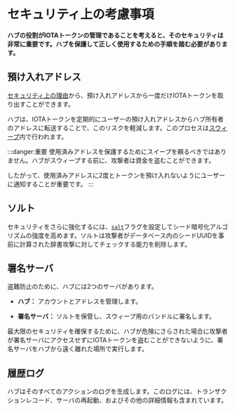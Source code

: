 # セキュリティ上の考慮事項
<!-- # Security considerations -->

**ハブの役割がIOTAトークンの管理であることを考えると、そのセキュリティは非常に重要です。ハブを保護して正しく使用するための手順を踏む必要があります。**
<!-- **Given that the role of Hub is to manage IOTA tokens, its security is crucial. You must take steps to secure Hub and use it correctly.** -->

## 預け入れアドレス
<!-- ## Deposit addresses -->

[セキュリティ上の理由](root://dev-essentials/0.1/concepts/addresses-and-signatures.md#address-reuse)から、預け入れアドレスから一度だけIOTAトークンを取り出すことができます。
<!-- For [security purposes](root://dev-essentials/0.1/concepts/addresses-and-signatures.md#address-reuse), deposit addresses may only be withdrawn from once. -->

ハブは、IOTAトークンを定期的にユーザーの預け入れアドレスからハブ所有者のアドレスに転送することで、このリスクを軽減します。このプロセスは[スウィープ](../concepts/sweeps.md)内で行われます。
<!-- Hub reduces this risk by transferring IOTA tokens from users' deposit addresses to a Hub owner's address at regular intervals. This process happens in a [sweep](../concepts/sweeps.md). -->

:::danger:重要
使用済みアドレスを保護するためにスイープを頼るべきではありません。ハブがスウィープする前に、攻撃者は資金を盗むことができます。

したがって、使用済みアドレスに2度とトークンを預け入れないようにユーザーに通知することが重要です。
:::
<!-- :::danger:Important -->
<!-- You shouldn't rely on sweeps to protect spent addresses. An attacker could steal the funds before Hub can do a sweep. -->
<!--  -->
<!-- So, it's important that you inform users never to deposit tokens into a spent address. -->
<!-- ::: -->

## ソルト
<!-- ## Salt -->

セキュリティをさらに強化するには、[`salt`](../references/command-line-flags.md)フラグを設定してシード暗号化アルゴリズムの強度を高めます。ソルトは攻撃者がデータベース内のシードUUIDを事前に計算された辞書攻撃に対してチェックする能力を削除します。
<!-- To add an extra layer of security, improve the strength of your seed encryption algortithm by setting the [`salt`](../references/command-line-flags.md) flag. A salt removes the ability for an attacker to check the seed UUIDs in the database against a pre-computed dictionary attack. -->

## 署名サーバ
<!-- ## Signing server -->

盗難防止のために、ハブには2つのサーバがあります。
<!-- To help prevent theft, Hub offers two servers: -->

* **ハブ：** アカウントとアドレスを管理します。
<!-- * **Hub:** Manages accounts and addresses -->
* **署名サーバ：** ソルトを保管し、スウィープ用のバンドルに署名します。
<!-- * **Signing server:** Stores the salt and signs bundles for sweeps. -->

最大限のセキュリティを確保するために、ハブが危険にさらされた場合に攻撃者が署名サーバにアクセスせずにIOTAトークンを盗むことができないように、署名サーバをハブから遠く離れた場所で実行します。
<!-- For maximum security, run the signing server in a remote location so that, if Hub is compromised, attackers can't steal IOTA tokens without access to the signing server. -->

## 履歴ログ
<!-- ## History logs -->

ハブはそのすべてのアクションのログを生成します。このログには、トランザクションレコード、サーバの再起動、およびその他の詳細情報も含まれています。
<!-- Hub generates a log of all its actions. This log also contains transaction records, server restarts, and other detailed information. -->
